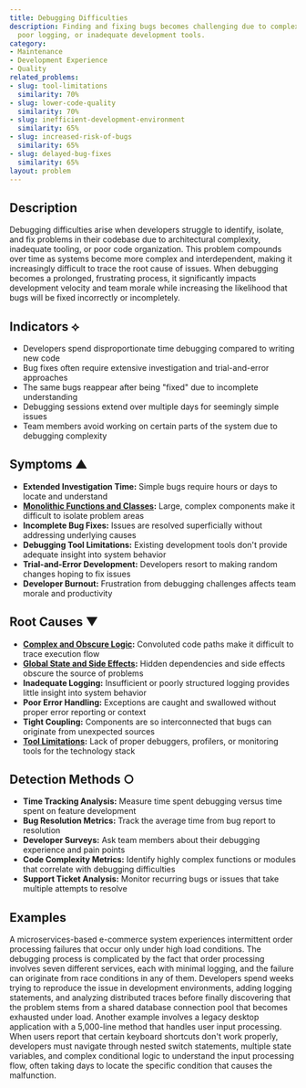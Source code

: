 ```yaml
---
title: Debugging Difficulties
description: Finding and fixing bugs becomes challenging due to complex code architecture,
  poor logging, or inadequate development tools.
category:
- Maintenance
- Development Experience
- Quality
related_problems:
- slug: tool-limitations
  similarity: 70%
- slug: lower-code-quality
  similarity: 70%
- slug: inefficient-development-environment
  similarity: 65%
- slug: increased-risk-of-bugs
  similarity: 65%
- slug: delayed-bug-fixes
  similarity: 65%
layout: problem
---
```


## Description

Debugging difficulties arise when developers struggle to identify, isolate, and fix problems in their codebase due to architectural complexity, inadequate tooling, or poor code organization. This problem compounds over time as systems become more complex and interdependent, making it increasingly difficult to trace the root cause of issues. When debugging becomes a prolonged, frustrating process, it significantly impacts development velocity and team morale while increasing the likelihood that bugs will be fixed incorrectly or incompletely.

## Indicators ⟡
- Developers spend disproportionate time debugging compared to writing new code
- Bug fixes often require extensive investigation and trial-and-error approaches
- The same bugs reappear after being "fixed" due to incomplete understanding
- Debugging sessions extend over multiple days for seemingly simple issues
- Team members avoid working on certain parts of the system due to debugging complexity

## Symptoms ▲
- **Extended Investigation Time:** Simple bugs require hours or days to locate and understand
- **[Monolithic Functions and Classes](monolithic-functions-and-classes.md):** Large, complex components make it difficult to isolate problem areas
- **Incomplete Bug Fixes:** Issues are resolved superficially without addressing underlying causes
- **Debugging Tool Limitations:** Existing development tools don't provide adequate insight into system behavior
- **Trial-and-Error Development:** Developers resort to making random changes hoping to fix issues
- **Developer Burnout:** Frustration from debugging challenges affects team morale and productivity

## Root Causes ▼
- **[Complex and Obscure Logic](complex-and-obscure-logic.md):** Convoluted code paths make it difficult to trace execution flow
- **[Global State and Side Effects](global-state-and-side-effects.md):** Hidden dependencies and side effects obscure the source of problems
- **Inadequate Logging:** Insufficient or poorly structured logging provides little insight into system behavior
- **Poor Error Handling:** Exceptions are caught and swallowed without proper error reporting or context
- **Tight Coupling:** Components are so interconnected that bugs can originate from unexpected sources
- **[Tool Limitations](tool-limitations.md):** Lack of proper debuggers, profilers, or monitoring tools for the technology stack

## Detection Methods ○
- **Time Tracking Analysis:** Measure time spent debugging versus time spent on feature development
- **Bug Resolution Metrics:** Track the average time from bug report to resolution
- **Developer Surveys:** Ask team members about their debugging experience and pain points
- **Code Complexity Metrics:** Identify highly complex functions or modules that correlate with debugging difficulties
- **Support Ticket Analysis:** Monitor recurring bugs or issues that take multiple attempts to resolve

## Examples

A microservices-based e-commerce system experiences intermittent order processing failures that occur only under high load conditions. The debugging process is complicated by the fact that order processing involves seven different services, each with minimal logging, and the failure can originate from race conditions in any of them. Developers spend weeks trying to reproduce the issue in development environments, adding logging statements, and analyzing distributed traces before finally discovering that the problem stems from a shared database connection pool that becomes exhausted under load. Another example involves a legacy desktop application with a 5,000-line method that handles user input processing. When users report that certain keyboard shortcuts don't work properly, developers must navigate through nested switch statements, multiple state variables, and complex conditional logic to understand the input processing flow, often taking days to locate the specific condition that causes the malfunction.